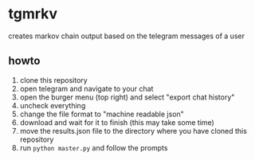 # tgmrkv
creates markov chain output based on the telegram messages of a user

## howto
1. clone this repository
2. open telegram and navigate to your chat
3. open the burger menu (top right) and select "export chat history"
4. uncheck everything
5. change the file format to "machine readable json"
6. download and wait for it to finish (this may take some time)
7. move the results.json file to the directory where you have cloned this repository
8. run `python master.py` and follow the prompts
